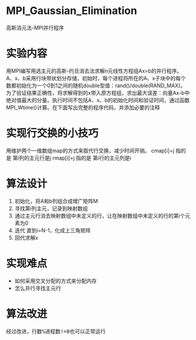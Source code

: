 # MPI_Gaussian_Elimination
高斯消元法-MPI并行程序
# 实验内容
用MPI编写用选主元的高斯-约旦消去法求解n元线性方程组Ax=b的并行程序。A、x、b采用行块带状划分存储，初始时，每个进程将所在的A、x子块中的每个数都初始化为一个0到1之间的随机double型值：rand()/double(RAND_MAX)。为了验证结果正确性，将求解得到的x带入原方程组，求出最大误差：向量Ax-b中绝对值最大的分量。执行时间不包括A、x、b的初始化时间和验证时间，通过函数MPI_Wtime()计算。在下面写出完整的程序代码，并添加必要的注释
# 实现行交换的小技巧
用维护两个一维数组map的方式来取代行交换，减少时间开销。
cmap[i]=j 指的是 第i列的主元行是j 
rmap[i]=j 指的是 第i行的主元列是i
# 算法设计
1. 初始化，将A和b列组合成增广矩阵M
2. 寻找第i列主元，记录到映射数组
3. 通过主元行消去映射数组中未定义的行，让在映射数组中未定义的行的第i个元素为0
4. 迭代 直到i=N-1，化成上三角矩阵
5. 回代求解x
# 实现难点
- 如何采用交叉分配的方式来分配内存
- 怎么并行寻找主元行
# 算法改进
经过改进，<kbd>行数%进程数!=0</kbd>也可以正常运行
